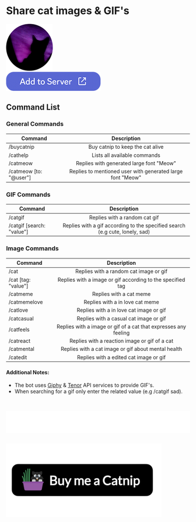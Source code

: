 # Share cat images & GIF's

<img src="./assets/cat_128.png" alt="logo"/>
<div>
  <a href="https://discord.com/api/oauth2/authorize?client_id=1052869011366477844&permissions=277025459200&scope=bot%20applications.commands" target="_blank" >
    <img  
      src="./assets/dcbtn.png" alt="button" />
  </a>
</div>

## Command List

### General Commands

| Command                |                        Description                         |
| ---------------------- | :--------------------------------------------------------: |
| /buycatnip             |              Buy catnip to keep the cat alive              |
| /cathelp               |                Lists all available commands                |
| /catmeow               |          Replies with generated large font "Meow"          |
| /catmeow [to: "@user"] | Replies to mentioned user with generated large font "Meow" |

### GIF Commands

| Command                   |                                 Description                                  |
| ------------------------- | :--------------------------------------------------------------------------: |
| /catgif                   |                        Replies with a random cat gif                         |
| /catgif [search: "value"] | Replies with a gif according to the specified search (e.g cute, lonely, sad) |

### Image Commands

| Command             |                           Description                           |
| ------------------- | :-------------------------------------------------------------: |
| /cat                |             Replies with a random cat image or gif              |
| /cat [tag: "value"] |   Replies with a image or gif according to the specified tag    |
| /catmeme            |                     Replies with a cat meme                     |
| /catmemelove        |                 Replies with a in love cat meme                 |
| /catlove            |             Replies with a in love cat image or gif             |
| /catcasual          |             Replies with a casual cat image or gif              |
| /catfeels           | Replies with a image or gif of a cat that expresses any feeling |
| /catreact           |          Replies with a reaction image or gif of a cat          |
| /catmental          |       Replies with a cat image or gif about mental health       |
| /catedit            |             Replies with a edited cat image or gif              |

#### Additional Notes:

- The bot uses [Giphy](https://giphy.com/) & [Tenor](https://tenor.com/) API services to provide GIF's.
- When searching for a gif only enter the related value (e.g /catgif sad).

</br>

<a href="https://giphy.com/" target="_blank"><img align="left" src="./assets/giphymark.png" alt="Giphy Logo" style="height: 60px !important;margin-bottom: 30px" ></a>

</br>

<a href="https://www.buymeacoffee.com/catbot" target="_blank"><img align="left" src="./assets/buymeacatnip.png" alt="Giphy Logo" style="height: 200px" ></a>
